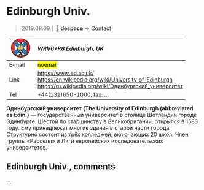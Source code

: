 # Edinburgh Univ.
> 2019.08.09 ┊ **[🚀](../index/index.md) [despace](index.md)** → [Contact](contact.md)

|[![](f/contact/e/edinburgh_univ_logo1_thumb.jpg)](f/contact/e/edinburgh_univ_logo1.png)|*WRV6+R8 Edinburgh, UK*|
|:--|:--|
|E‑mail| <mark>noemail</mark> |
|Link| <https://www.ed.ac.uk/><br> <https://en.wikipedia.org/wiki/University_of_Edinburgh><br> <https://ru.wikipedia.org/wiki/Эдинбургский_университет> |
|Tel| +44(131)650-1000, fax: … |

**Эдинбургский университет (The University of Edinburgh (abbreviated as Edin.)** — государственный университет в столице Шотландии городе Эдинбурге. Шестой по старшинству в Великобритании, открылся в 1583 году. Ему принадлежат многие здания в старой части города. Структурно состоит из трёх колледжей, включающих 20 школ. Член группы «Расселл» и Лиги европейских исследовательских университетов.


<p style="page-break-after:always"> </p>

## Edinburgh Univ., comments

…

